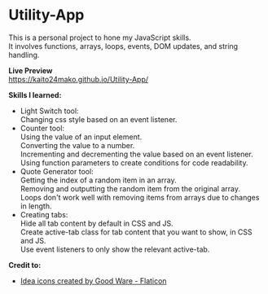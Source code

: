 # Utility-App

This is a personal project to hone my JavaScript skills. 
<br>It involves functions, arrays, loops, events, DOM updates, and string handling.

**Live Preview**
<br>https://kaito24mako.github.io/Utility-App/

**Skills I learned:**
- Light Switch tool: 
<br>Changing css style based on an event listener.
- Counter tool: 
<br>Using the value of an input element.
<br>Converting the value to a number.
<br>Incrementing and decrementing the value based on an event listener.
<br>Using function parameters to create conditions for code readability.
- Quote Generator tool:
<br>Getting the index of a random item in an array.
<br>Removing and outputting the random item from the original array. 
<br>Loops don't work well with removing items from arrays due to changes in length.
- Creating tabs:
<br>Hide all tab content by default in CSS and JS.
<br>Create active-tab class for tab content that you want to show, in CSS and JS.
<br>Use event listeners to only show the relevant active-tab.

**Credit to:**
- <a href="https://www.flaticon.com/free-icons/idea" title="idea icons">Idea icons created by Good Ware - Flaticon</a>
